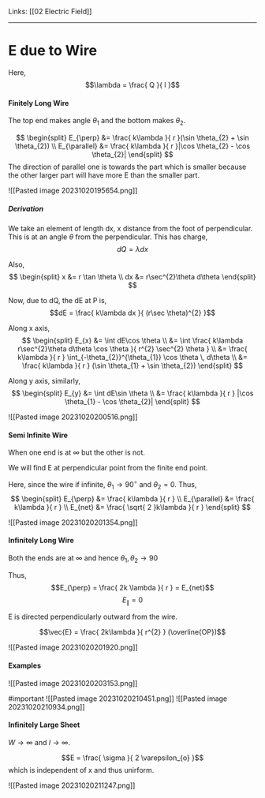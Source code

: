 Links: [[02 Electric Field]]
___
# E due to Wire
Here,
$$\lambda = \frac{ Q }{ l }$$

#### Finitely Long Wire
The top end makes angle $\theta_{1}$ and the bottom makes $\theta_{2}$.

$$
\begin{split}
E_{\perp} &= \frac{ k\lambda }{ r }(\sin \theta_{2} + \sin \theta_{2}) \\
E_{\parallel} &= \frac{ k\lambda }{ r }|\cos \theta_{2} - \cos \theta_{2}|
\end{split}
$$
The direction of parallel one is towards the part which is smaller because the other larger part will have more E than the smaller part. 

![[Pasted image 20231020195654.png]]

##### Derivation 
We take an element of length dx, x distance from the foot of perpendicular. This is at an angle $\theta$ from the perpendicular.
This has charge,
$$dQ = \lambda dx$$

Also,
$$
\begin{split}
x &= r \tan \theta \\
dx &= r\sec^{2}\theta d\theta 
\end{split}
$$

Now, due to dQ, the dE at P is,
$$dE = \frac{ k\lambda dx }{ (r\sec \theta)^{2} }$$

Along x axis,
$$
\begin{split}
E_{x} &= \int dE\cos \theta \\
&= \int \frac{ k\lambda r\sec^{2}\theta d\theta \cos \theta }{ r^{2} \sec^{2} \theta } \\
&= \frac{ k\lambda }{ r } \int_{-\theta_{2}}^{\theta_{1}} \cos \theta \, d\theta \\
&= \frac{ k\lambda }{ r } (\sin \theta_{1} + \sin \theta_{2}) 
\end{split}
$$

Along y axis, similarly,
$$
\begin{split}
E_{y} &= \int dE\sin \theta \\
&= \frac{ k\lambda }{ r } |\cos \theta_{1} - \cos \theta_{2}|
\end{split}
$$

![[Pasted image 20231020200516.png]]

#### Semi Infinite Wire
When one end is at $\infty$ but the other is not. 

We will find E at perpendicular point from the finite end point.

Here, since the wire if infinite, $\theta_{1} \to 90^{\circ}$ and $\theta_{2} = 0$.
Thus,
$$
\begin{split}
E_{\perp} &= \frac{ k\lambda }{ r } \\
E_{\parallel} &= \frac{ k\lambda }{ r } \\
E_{net} &= \frac{ \sqrt{ 2 }k\lambda }{ r } 
\end{split}
$$

![[Pasted image 20231020201354.png]]

#### Infinitely Long Wire
Both the ends are at $\infty$ and hence $\theta_{1}, \theta_{2} \to 90$

Thus,
$$E_{\perp} = \frac{ 2k \lambda }{ r } = E_{net}$$
$$E_{\parallel} = 0$$

E is directed perpendicularly outward from the wire.

$$\vec{E} = \frac{ 2k\lambda }{ r^{2} } (\overline{OP})$$

![[Pasted image 20231020201920.png]]

#### Examples
![[Pasted image 20231020203153.png]]

#important 
![[Pasted image 20231020210451.png]]
![[Pasted image 20231020210934.png]]


#### Infinitely Large Sheet
$W \to \infty$ and $l \to \infty$. 

$$E = \frac{ \sigma }{ 2 \varepsilon_{o} }$$
which is independent of x and thus unirform.

![[Pasted image 20231020211247.png]]